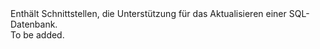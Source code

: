 <Namespace Name="Microsoft.Azure.Management.Sql.Fluent.SqlDatabase.Update">
  <Docs>
    <summary>Enthält Schnittstellen, die Unterstützung für das Aktualisieren einer SQL-Datenbank.</summary> 
    <remarks>To be added.</remarks>
  </Docs>
</Namespace>
